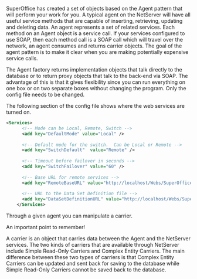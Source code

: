 <properties date="2016-06-24"
SortOrder="5"
/>

SuperOffice has created a set of objects based on the Agent pattern that will perform your work for you. A typical agent on the NetServer will have all useful service methods that are capable of inserting, retrieving, updating and deleting data. An agent represents a set of related services. Each method on an Agent object is a service call. If your services configured to use SOAP, then each method call is a SOAP call which will travel over the network, an agent consumes and returns carrier objects. The goal of the agent pattern is to make it clear when you are making potentially expensive service calls.

The Agent factory returns implementation objects that talk directly to the database or to return proxy objects that talk to the back-end via SOAP. The advantage of this is that it gives flexibility since you can run everything on one box or on two separate boxes without changing the program. Only the config file needs to be changed.

The following section of the config file shows where the web services are turned on.

```xml
<Services>
      <!-- Mode can be Local, Remote, Switch -->
      <add key="DefaultMode" value="Local" />
 
      <!-- Default mode for the switch.  Can be Local or Remote -->
      <add key="SwitchDefault"  value="Remote" />
 
      <!-- Timeout before failover in seconds -->
      <add key="SwitchFailover" value="60" />
 
      <!-- Base URL for remote services -->
      <add key="RemoteBaseURL" value="http://localhost/Webs/SuperOffice.Services.Stub" />
 
      <!-- URL to the Data Set Definition file -->
      <add key="DataSetDefinitionURL" value="http://localhost/Webs/SuperOffice.Services.Stub/dsd.xml" />
    </Services>
```

 

Through a given agent you can manipulate a carrier.

An important point to remember!

A carrier is an object that carries data between the Agent and the NetServer services. The two kinds of carriers that are available through NetServer include Simple Read-Only Carriers and Complex Entity Carriers. The main difference between these two types of carriers is that Complex Entity Carriers can be updated and sent back for saving to the database while Simple Read-Only Carriers cannot be saved back to the database.
